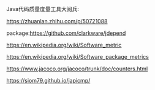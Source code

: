 Java代码质量度量工具大阅兵:

https://zhuanlan.zhihu.com/p/50721088

package:https://github.com/clarkware/jdepend

https://en.wikipedia.org/wiki/Software_metric

https://en.wikipedia.org/wiki/Software_package_metrics

https://www.jacoco.org/jacoco/trunk/doc/counters.html

https://siom79.github.io/japicmp/